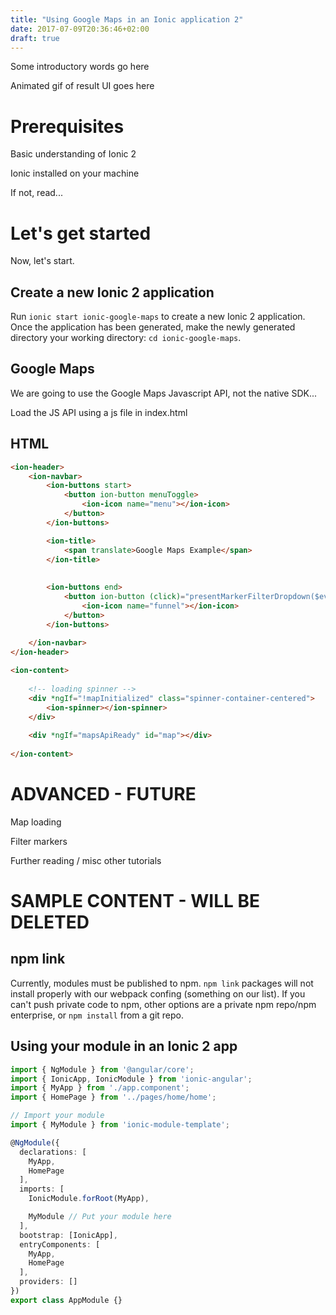 ```yaml
---
title: "Using Google Maps in an Ionic application 2"
date: 2017-07-09T20:36:46+02:00
draft: true
---
```


Some introductory words go here

Animated gif of result UI goes here

# Prerequisites

Basic understanding of Ionic 2

Ionic installed on your machine

If not, read...

# Let's get started

Now, let's start.

## Create a new Ionic 2 application

Run `ionic start ionic-google-maps` to create a new Ionic 2 application.
Once the application has been generated, make the newly generated directory your working directory: `cd ionic-google-maps`.

## Google Maps

We are going to use the Google Maps Javascript API, not the native SDK...

Load the JS API using a js file in index.html



## HTML

```html
<ion-header>
    <ion-navbar>
        <ion-buttons start>
            <button ion-button menuToggle>
                <ion-icon name="menu"></ion-icon>
            </button>
        </ion-buttons>

        <ion-title>
            <span translate>Google Maps Example</span>
        </ion-title>
   
    
        <ion-buttons end>
            <button ion-button (click)="presentMarkerFilterDropdown($event)">
                <ion-icon name="funnel"></ion-icon>
            </button>
        </ion-buttons>
        
    </ion-navbar>
</ion-header>

<ion-content>
    
    <!-- loading spinner -->
    <div *ngIf="!mapInitialized" class="spinner-container-centered">
        <ion-spinner></ion-spinner>
    </div>
    
    <div *ngIf="mapsApiReady" id="map"></div>
    
</ion-content>
```

# ADVANCED - FUTURE

Map loading

Filter markers

Further reading / misc other tutorials

# SAMPLE CONTENT - WILL BE DELETED

## npm link

Currently, modules must be published to npm. `npm link` packages will not install properly with our webpack confing (something on our list). If you can't push private code to npm, other options are a private npm repo/npm enterprise, or `npm install` from a git repo.

## Using your module in an Ionic 2 app

```typescript
import { NgModule } from '@angular/core';
import { IonicApp, IonicModule } from 'ionic-angular';
import { MyApp } from './app.component';
import { HomePage } from '../pages/home/home';

// Import your module
import { MyModule } from 'ionic-module-template';

@NgModule({
  declarations: [
    MyApp,
    HomePage
  ],
  imports: [
    IonicModule.forRoot(MyApp),

    MyModule // Put your module here
  ],
  bootstrap: [IonicApp],
  entryComponents: [
    MyApp,
    HomePage
  ],
  providers: []
})
export class AppModule {}
```
